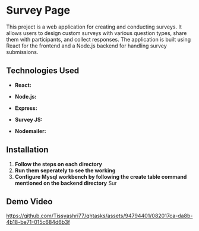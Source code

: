 # Survey Page

This project is a web application for creating and conducting surveys. It allows users to design custom surveys with various question types, share them with participants, and collect responses. The application is built using React for the frontend and a Node.js backend for handling survey submissions.


## Technologies Used

- **React:** 

- **Node.js:** 

- **Express:** 

- **Survey JS:** 

- **Nodemailer:** 

## Installation

1. **Follow the steps on each directory**
2. **Run them seperately to see the working**
3. **Configure Mysql workbench by following the create table command mentioned on the backend directory**
   Sur

## Demo Video


https://github.com/Tissyashri77/qhtasks/assets/94794401/082017ca-da8b-4b18-be71-015c684d6b3f





